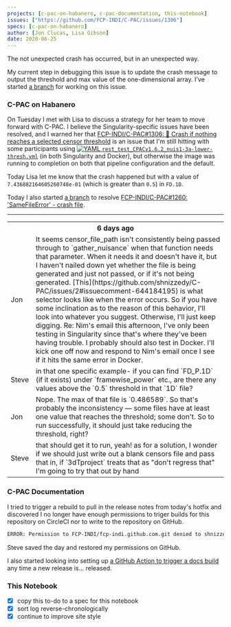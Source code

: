 ```yaml
---
projects: [c-pac-on-habanero, c-pac-documentation, this-notebook]
issues: ["https://github.com/FCP-INDI/C-PAC/issues/1306"]
specs: [c-pac-on-habanero]
author: [Jon Clucas, Lisa Gibson]
date: 2020-06-25
---
```


The not unexpected crash has occurred, but in an unexpected way.

My current step in debugging this issue is to update the crash message to output the threshold and max value of the one-dimensional array. I've started [a branch](https://github.com/FCP-INDI/C-PAC/tree/bugfix/1306/spike-censor-not-found) for working on this issue.

<!--more-->

### C-PAC on Habanero

On Tuesday I met with Lisa to discuss a strategy for her team to move forward with C-PAC. I believe the Singularity-specific issues have been resolved, and I warned her that [FCP-INDI/C-PAC#1306: 💬 Crash if nothing reaches a selected censor threshold](https://github.com/FCP-INDI/C-PAC/issues/1306) is an issue that I'm still hitting with some participants using [![YAML](https://avatars2.githubusercontent.com/u/69535?v=4&s=20) `rest_​test_​CPACv1.​6.​2_​nuis1-3a-lower-thresh.​yml`](https://raw.githubusercontent.com/shnizzedy/blob/095990b0d82c54895e8fc0993168dee637bc89e3/dev/circleci_data/rest_test_CPACv1.6.2_nuis1-3a-lower-thresh.yml) (in both Singularity and Docker), but otherwise the image was running to completion on both that pipeline configuration and the default.

Today Lisa let me know that the crash happened but with a value of `7.436882164605260748e-01` (which is greater than `0.5`) in `FD.1D`.

Today I also started [a branch](https://github.com/FCP-INDI/C-PAC/tree/bugfix/1260/same-file-error) to resolve [FCP-INDI/C-PAC#1260: 'SameFileError' - crash file](https://github.com/FCP-INDI/C-PAC/issues/1260).

---

<table class="slack-conversation">
<tr><th colspan="2">6 days ago</th></tr>
<tr><td>Jon</td><td markdown="1">It seems censor_file_path isn't consistently being passed through to `gather_nuisance` when that function needs that parameter. When it needs it and doesn't have it, but I haven't nailed down yet whether the file is being generated and just not passed, or if it's not being generated. [This](https://github.com/shnizzedy/C-PAC/issues/2#issuecomment-644184195) is what selector looks like when the error occurs.
So if you have some inclination as to the reason of this behavior, I'll look into whatever you suggest. Otherwise, I'll just keep digging.
Re: Nim's email this afternoon, I've only been testing in Singularity since that's where they've been having trouble. I probably should also test in Docker. I'll kick one off now and respond to Nim's email once I see if it hits the same error in Docker.
</td></tr>
<tr><td>Steve</td><td markdown="1">in that one specific example- if you can find `FD_P.1D` (if it exists) under `framewise_power` etc., are there any values above the `0.5` threshold in that `1D` file?
</td></tr>
<tr><td>Jon</td><td markdown="1">Nope. The max of that file is `0.486589`. So that's probably the inconsistency — some files have at least one value that reaches the threshold; some don't.
So to run successfully, it should just take reducing the threshold, right?
</td></tr>
<tr><td>Steve</td><td markdown="1">
that should get it to run, yeah! as for a solution, I wonder if we should just write out a blank censors file and pass that in, if `3dTproject` treats that as "don't regress that"<br/>
I'm going to try that out by hand
</td></tr>
</table>

### C-PAC Documentation

I tried to trigger a rebuild to pull in the release notes from today's hotfix and discovered I no longer have enough permissions to triger builds for this repository on CircleCI nor to write to the repository on GitHub.

```BASH
ERROR: Permission to FCP-INDI/fcp-indi.github.com.git denied to shnizzedy.
```

Steve saved the day and restored my permissions on GitHub.

I also started looking into setting up [a GitHub Action to trigger a docs build](https://github.com/marketplace/actions/github-action-trigger-circleci-job) any time a new release is… released.

### This Notebook

- [x] copy this to-do to a spec for this notebook
- [x] sort log reverse-chronologically
- [x] continue to improve site style